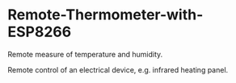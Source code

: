 # Remote-Thermometer-with-ESP8266
Remote measure of temperature and humidity. 

Remote control of an electrical device, e.g. infrared heating panel.

